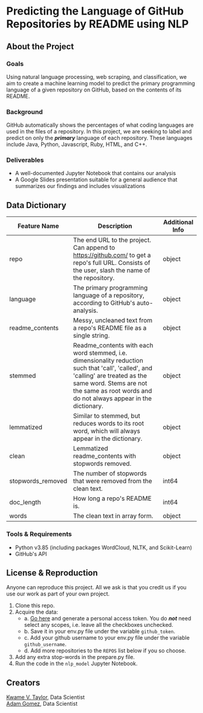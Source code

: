 # Predicting the Language of GitHub Repositories by README using NLP
## About the Project
### Goals
Using natural language processing, web scraping, and classification, we aim to create a machine learning model to predict the primary programming language of a given repository on GitHub, based on the contents of its README.

### Background
GitHub automatically shows the percentages of what coding languages are used in the files of a repository. In this project, we are seeking to label and predict on only the ***primary*** language of each repository. These languages include Java, Python, Javascript, Ruby, HTML, and C++.

### Deliverables
 * A well-documented Jupyter Notebook that contains our analysis
 * A Google Slides presentation suitable for a general audience that summarizes our findings and includes visualizations
<!--
### Acknowledgments
Where you got the data, inspiration, etc. 
> My first inspiration for writing Readme files from Maggie Giust's Heart Failure repository [here](https://github.com/magsgiust/heart_failure).
-->

## Data Dictionary

| Feature Name      | Description                                                                                                                                                                                                                    | Additional Info |
|-------------------|--------------------------------------------------------------------------------------------------------------------------------------------------------------------------------------------------------------------------------|-----------------|
| repo              | The end URL to the project. Can append to https://github.com/ to get a repo's full URL. Consists of the user, slash the name of the repository.                                                                                | object          |
| language          | The primary programming language of a repository, according to GitHub's auto-analysis.                                                                                                                                         | object          |
| readme_contents   | Messy, uncleaned text from a repo's README file as a single string.                                                                                                                                                            | object          |
| stemmed           | Readme_contents with each word stemmed, i.e. dimensionality reduction such that 'call', 'called', and 'calling' are treated as the same word. Stems are not the same as root words and do not always appear in the dictionary. | object          |
| lemmatized        | Similar to stemmed, but reduces words to its root word, which will always appear in the dictionary.                                                                                                                            | object          |
| clean             | Lemmatized readme_contents with stopwords removed.                                                                                                                                                                             | object          |
| stopwords_removed | The number of stopwords that were removed from the clean text.                                                                                                                                                                 | int64           |
| doc_length        | How long a repo's README is.                                                                                                                                                                                                   | int64           |
| words             | The clean text in array form.                                                                                                                                                                                                  | object          |
<!--
## Initial Thoughts & Hypotheses
### Thoughts
First ideas about project while initially exploring the dataset.

### Hypotheses
A hypotheses that you test in your project. Feature x significantly increases with feature y.
```
Null hypothesis: Feature x does not correlate with feature y.
Alternative hypothesis: Feature x has a significant correlation with feature y.
```

A second hypotheses that you test in your project. Feature x significantly increases with feature y.
```
Null hypothesis: Feature x does not correlate with feature y.
Alternative hypothesis: Feature x has a significant correlation with feature y.
```

## Project Steps
### Acquire
Short description for each step of the process.
### Prepare
- Short
- Description
### Explore
Can use exandable text for large amounts of text.
<details>
  <summary> Click to Expand </summary>
  
  Text goes in here. Maybe an image.
  ### Headers Still Work
  If you add an empty line between the summary code and text.
</details>

### Model
- Short
  - Description
  
### Conclusions
Key insights from project.
-->

### Tools & Requirements
* Python v3.85 (including packages WordCloud, NLTK, and Scikit-Learn)
* GitHub's API

## License & Reproduction
Anyone can reproduce this project. All we ask is that you credit us if you use our work as part of your own project.
1. Clone this repo.
2. Acquire the data:
    * a. <a href="https://github.com/settings/tokens">Go here</a> and generate a personal access token. You do ***not*** need select any scopes, i.e. leave all the checkboxes unchecked.
    * b. Save it in your env.py file under the variable ```github_token```.
    * c. Add your github username to your env.py file under the variable ```github_username```.
    * d. Add more repositories to the `REPOS` list below if you so choose.
3. Add any extra stop-words in the prepare.py file.
4. Run the code in the ```nlp_model``` Jupyter Notebook.

## Creators
<a href="https://github.com/KwameTaylor">Kwame V. Taylor</a>, Data Scientist<br>
<a href="https://github.com/adam-gomez">Adam Gomez</a>, Data Scientist
